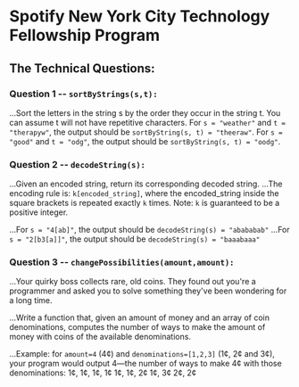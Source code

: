 # Spotify New York City Technology Fellowship Program
## The Technical Questions:

### Question 1 -- `sortByStrings(s,t):`
...Sort the letters in the string s by the order they occur in the string t. You can assume t will not have repetitive characters. For `s = "weather"` and `t = "therapyw"`, the output should be `sortByString(s, t) = "theeraw"`. For `s = "good"` and `t = "odg"`, the output should be `sortByString(s, t) = "oodg"`.
### Question 2 -- `decodeString(s):`
...Given an encoded string, return its corresponding decoded string.
...The encoding rule is: `k[encoded_string]`, where the encoded_string inside the square brackets is repeated exactly `k` times. Note: `k` is guaranteed to be a positive integer.

...For `s = "4[ab]"`, the output should be `decodeString(s) = "abababab"`
...For `s = "2[b3[a]]"`, the output should be `decodeString(s) = "baaabaaa"`
### Question 3 -- `changePossibilities(amount,amount):`
...Your quirky boss collects rare, old coins. They found out you're a programmer and asked you to solve something they've been wondering for a long time.

...Write a function that, given an amount of money and an array of coin denominations, computes the number of ways to make the amount of money with coins of the available denominations.

...Example: for `amount=4` (4¢) and `denominations=[1,2,3]` (1¢, 2¢ and 3¢), your program would output 4—the number of ways to make 4¢ with those denominations:
1¢, 1¢, 1¢, 1¢
1¢, 1¢, 2¢
1¢, 3¢
2¢, 2¢